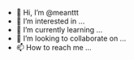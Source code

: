 - 👋 Hi, I’m @meanttt
- 👀 I’m interested in ...
- 🌱 I’m currently learning ...
- 💞️ I’m looking to collaborate on ...
- 📫 How to reach me ...

<!---
meanttt/meanttt is a ✨ special ✨ repository because its `README.md` (this file) appears on your GitHub profile.
You can click the Preview link to take a look at your changes.
--->

